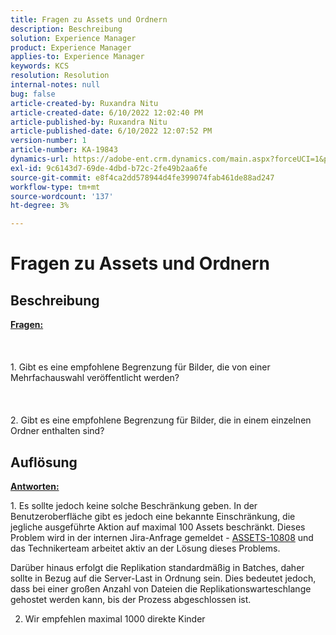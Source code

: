 ```yaml
---
title: Fragen zu Assets und Ordnern
description: Beschreibung
solution: Experience Manager
product: Experience Manager
applies-to: Experience Manager
keywords: KCS
resolution: Resolution
internal-notes: null
bug: false
article-created-by: Ruxandra Nitu
article-created-date: 6/10/2022 12:02:40 PM
article-published-by: Ruxandra Nitu
article-published-date: 6/10/2022 12:07:52 PM
version-number: 1
article-number: KA-19843
dynamics-url: https://adobe-ent.crm.dynamics.com/main.aspx?forceUCI=1&pagetype=entityrecord&etn=knowledgearticle&id=8085a936-b5e8-ec11-bb3c-000d3a3b17fa
exl-id: 9c6143d7-69de-4dbd-b72c-2fe49b2aa6fe
source-git-commit: e8f4ca2dd578944d4fe399074fab461de88ad247
workflow-type: tm+mt
source-wordcount: '137'
ht-degree: 3%

---
```


# Fragen zu Assets und Ordnern

## Beschreibung

<b><u>Fragen:</u></b><br><br> <br><br>1. Gibt es eine empfohlene Begrenzung für Bilder, die von einer Mehrfachauswahl veröffentlicht werden?<br><br> <br><br>2. Gibt es eine empfohlene Begrenzung für Bilder, die in einem einzelnen Ordner enthalten sind?

## Auflösung


<b><u>Antworten:</u></b>

1. Es sollte jedoch keine solche Beschränkung geben. In der Benutzeroberfläche gibt es jedoch eine bekannte Einschränkung, die jegliche ausgeführte Aktion auf maximal 100 Assets beschränkt. Dieses Problem wird in der internen Jira-Anfrage gemeldet - [ASSETS-10808](https://jira.corp.adobe.com/browse/ASSETS-10808) und das Technikerteam arbeitet aktiv an der Lösung dieses Problems.

Darüber hinaus erfolgt die Replikation standardmäßig in Batches, daher sollte in Bezug auf die Server-Last in Ordnung sein. Dies bedeutet jedoch, dass bei einer großen Anzahl von Dateien die Replikationswarteschlange gehostet werden kann, bis der Prozess abgeschlossen ist.



2. Wir empfehlen maximal 1000 direkte Kinder
